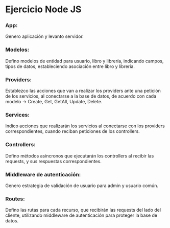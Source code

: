 # Ejercicio Node JS

### App:
Genero aplicación y levanto servidor.

### Modelos: 
Defino modelos de entidad para usuario, libro y librería, indicando campos, tipos de datos,  estableciendo asociación entre libro y librería.

### Providers:
Establezco las acciones que van a realizar los providers ante una petición de los servicios, al conectarse a la base de datos, de acuerdo con cada modelo -> Create, Get, GetAll, Update, Delete.

### Services:
Indico acciones que realizarán los servicios al conectarse con los providers correspondientes, cuando reciban peticiones de los controllers.

### Controllers:
Defino métodos asíncronos que ejecutarán los controllers al recibir las requests, y sus respuestas correspondientes. 

### Middleware de autenticación:
Genero estrategia de validación de usuario para admin y usuario común.

### Routes:
Defino las rutas para cada recurso, que recibirán las requests del lado del cliente, utilizando middleware de autenticación para proteger la base de datos.